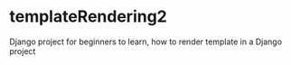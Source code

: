 # templateRendering2
Django project for beginners to learn, how to render template in a Django project
